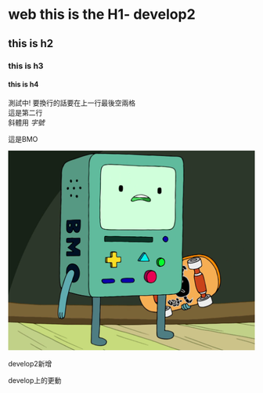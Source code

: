 # web this is the H1- develop2
## this is h2  
### this is h3
#### this is h4
測試中! 要換行的話要在上一行最後空兩格  
這是第二行   
斜體用 *字號*  

這是BMO

![BMO](image/BMO.png)

develop2新增 

develop上的更動